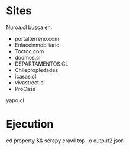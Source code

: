 # Sites

Nuroa.cl busca en:
- portalterreno.com
- Enlaceinmobiliario
- Toctoc.com
- doomos.cl
- DEPARTAMENTOS.CL
- Chilepropiedades
- icasas.cl
- vivastreet.cl
- ProCasa

yapo.cl

# Ejecution

cd property && scrapy crawl top  -o output2.json